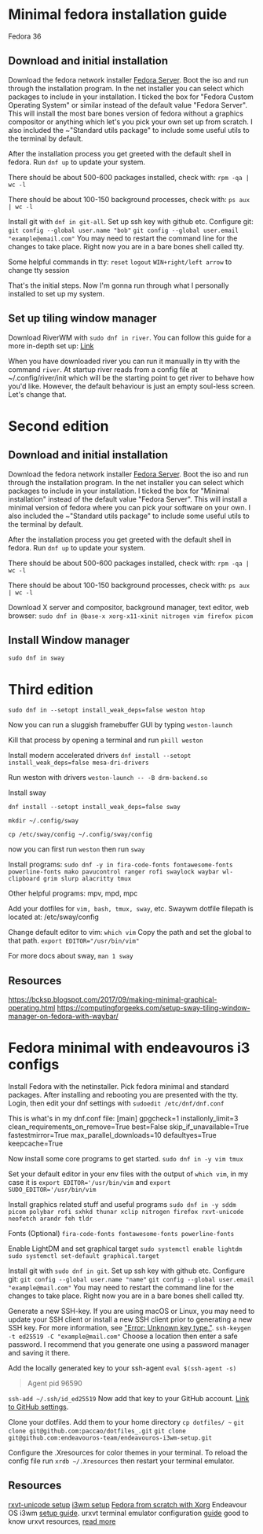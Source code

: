 # Minimal fedora installation guide
Fedora 36

## Download and initial installation
Download the fedora network installer [Fedora Server](https://alt.fedoraproject.org/).
Boot the iso and run through the installation program. In the net installer you can select which packages to include in your installation.
I ticked the box for "Fedora Custom Operating System" or similar instead of the default value "Fedora Server". This will install the most bare bones version of fedora without a graphics compositor or anything which let's you pick your own set up from scratch.
I also included the ~"Standard utils package" to include some useful utils to the terminal by default.

After the installation process you get greeted with the default shell in fedora. Run `dnf up` to update your system.

There should be about 500-600 packages installed, check with:
`rpm -qa | wc -l`

There should be about 100-150 background processes, check with:
`ps aux | wc -l`

Install git with `dnf in git-all`. Set up ssh key with github etc.
Configure git:
`git config --global user.name "bob"`
`git config --global user.email "example@email.com"`
You may need to restart the command line for the changes to take place. Right now you are in a bare bones shell called tty.

Some helpful commands in tty:
`reset`
`logout`
`WIN+right/left arrow` to change tty session

That's the initial steps. Now I'm gonna run through what I personally installed to set up my system.

## Set up tiling window manager
Download RiverWM with `sudo dnf in river`. You can follow this guide for a more in-depth set up: [Link](https://leon_plickat.srht.site/blog/setting-up-river-010/article.html)

When you have downloaded river you can run it manually in tty with the command `river`. At startup river reads from a config file at ~/.config/river/init which will be the starting point to get river to behave how you'd like. However, the default behaviour is just an empty soul-less screen. Let's change that.



# Second edition

## Download and initial installation
Download the fedora network installer [Fedora Server](https://alt.fedoraproject.org/).
Boot the iso and run through the installation program. In the net installer you can select which packages to include in your installation.
I ticked the box for "Minimal installation" instead of the default value "Fedora Server". This will install a minimal version of fedora where you can pick your software on your own.
I also included the ~"Standard utils package" to include some useful utils to the terminal by default.

After the installation process you get greeted with the default shell in fedora. Run `dnf up` to update your system.

There should be about 500-600 packages installed, check with:
`rpm -qa | wc -l`

There should be about 100-150 background processes, check with:
`ps aux | wc -l`

Download X server and compositor, background manager, text editor, web browser:
`sudo dnf in @base-x xorg-x11-xinit nitrogen vim firefox picom`

## Install Window manager

`sudo dnf in sway`

# Third edition

`sudo dnf in --setopt install_weak_deps=false weston htop`

Now you can run a sluggish framebuffer GUI by typing
`weston-launch`

Kill that process by opening a terminal and run
`pkill weston`

Install modern accelerated drivers
`dnf install --setopt install_weak_deps=false mesa-dri-drivers`

Run weston with drivers
`weston-launch -- -B drm-backend.so`

Install sway

`dnf install --setopt install_weak_deps=false sway`

`mkdir ~/.config/sway`

`cp /etc/sway/config ~/.config/sway/config`

now you can first run `weston` then run `sway`

Install programs:
`sudo dnf -y in fira-code-fonts fontawesome-fonts powerline-fonts mako pavucontrol ranger rofi swaylock waybar wl-clipboard grim slurp alacritty tmux`

Other helpful programs: mpv, mpd, mpc

Add your dotfiles for `vim, bash, tmux, sway`, etc.
Swaywm dotfile filepath is located at: /etc/sway/config

Change default editor to vim:
`which vim`
Copy the path and set the global to that path.
`export EDITOR="/usr/bin/vim"`

For more docs about sway, `man 1 sway`
## Resources

https://bcksp.blogspot.com/2017/09/making-minimal-graphical-operating.html
https://computingforgeeks.com/setup-sway-tiling-window-manager-on-fedora-with-waybar/

# Fedora minimal with endeavouros i3 configs
Install Fedora with the netinstaller.
Pick fedora minimal and standard packages.
After installing and rebooting you are presented with the tty. Login, then edit your dnf settings with `sudoedit /etc/dnf/dnf.conf`

This is what's in my dnf.conf file:
 [main]
  gpgcheck=1
  installonly_limit=3
  clean_requirements_on_remove=True
  best=False
  skip_if_unavailable=True
  fastestmirror=True
  max_parallel_downloads=10
  defaultyes=True
  keepcache=True

Now install some core programs to get started.
`sudo dnf in -y vim tmux`

Set your default editor in your env files with the output of `which vim`, in my case it is `export EDITOR='/usr/bin/vim` and `export SUDO_EDITOR='/usr/bin/vim`

Install graphics related stuff and useful programs
`sudo dnf in -y sddm picom polybar rofi sxhkd thunar xclip nitrogen firefox rxvt-unicode neofetch arandr feh tldr`

Fonts (Optional)
`fira-code-fonts fontawesome-fonts powerline-fonts`

Enable LightDM and set graphical target
`sudo systemctl enable lightdm`
`sudo systemctl set-default graphical.target`

Install git with `sudo dnf in git`. Set up ssh key with github etc.
Configure git:
`git config --global user.name "name"`
`git config --global user.email "example@mail.com"`
You may need to restart the command line for the changes to take place. Right now you are in a bare bones shell called tty.

Generate a new SSH-key. If you are using macOS or Linux, you may need to update your SSH client or install a new SSH client prior to generating a new SSH key. For more information, see ["Error: Unknown key type."](https://docs.github.com/en/authentication/troubleshooting-ssh/error-unknown-key-type).
`ssh-keygen -t ed25519 -C "example@mail.com"`
Choose a location then enter a safe password. I recommend that you generate one using a password manager and saving it there.

Add the locally generated key to your ssh-agent
`eval $(ssh-agent -s)`
> Agent pid 96590

`ssh-add ~/.ssh/id_ed25519`
Now add that key to your GitHub account. [Link to GitHub settings](https://github.com/settings/keys).


Clone your dotfiles. Add them to your home directory `cp dotfiles/ ~`
`git clone git@github.com:paccao/dotfiles_.git`
`git clone git@github.com:endeavouros-team/endeavouros-i3wm-setup.git`

Configure the .Xresources for color themes in your terminal. To reload the config file run `xrdb ~/.Xresources` then restart your terminal emulator.

## Resources

[rxvt-unicode setup](https://www.youtube.com/watch?v=_kjbj-Ez1vU)
[i3wm setup](https://www.youtube.com/watch?v=j1I63wGcvU4&list=PL5ze0DjYv5DbCv9vNEzFmP6sU7ZmkGzcf)
[Fedora from scratch with Xorg](https://www.youtube.com/watch?v=oa3LDqV4-cc)
Endeavour OS i3wm [setup guide](https://github.dev/endeavouros-team/endeavouros-i3wm-setup).
urxvt terminal emulator configuration [guide](https://smarttech101.com/urxvt-installation-color-scheme-fonts-resize-etc/)
good to know urxvt resources, [read more](https://smarttech101.com/urxvt-installation-color-scheme-fonts-resize-etc/)